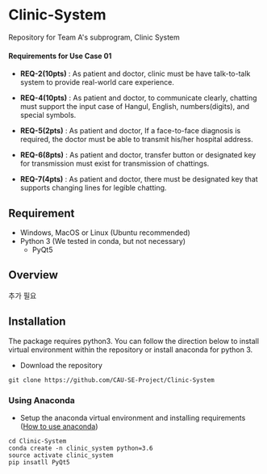 # Clinic-System
Repository for Team A's subprogram, Clinic System

#### Requirements for Use Case 01
- **REQ-2(10pts)** : As patient and doctor, clinic must be have talk-to-talk system to provide real-world care experience.

- **REQ-4(10pts)** : As patient and doctor, to communicate clearly, chatting must support the input case of Hangul, English, numbers(digits), and special symbols.

- **REQ-5(2pts)** : As patient and doctor, If a face-to-face diagnosis is required, the doctor must be able to transmit his/her hospital address.

-  **REQ-6(8pts)** : As patient and doctor, transfer button or designated key for transmission must exist for transmission of chattings.

- **REQ-7(4pts)** : As patient and doctor, there must be designated key that supports changing lines for legible chatting.
## Requirement
- Windows, MacOS or Linux (Ubuntu recommended)
- Python 3 (We tested in conda, but not necessary)
  - PyQt5


## Overview
추가 필요

## Installation
The package requires python3. You can follow the direction below to install virtual environment within the repository or install anaconda for python 3.
- Download the repository

```
git clone https://github.com/CAU-SE-Project/Clinic-System
```

### Using Anaconda
- Setup the anaconda virtual environment and installing requirements ([How to use anaconda](https://conda.io/docs/user-guide/install/index.html))

```
cd Clinic-System
conda create -n clinic_system python=3.6
source activate clinic_system
pip insatll PyQt5
```
